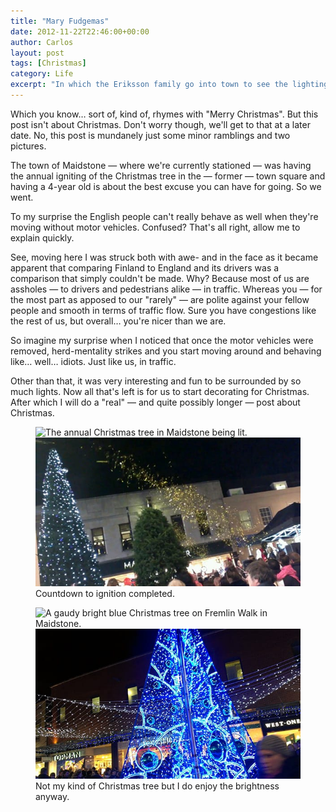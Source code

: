 ```yaml
---
title: "Mary Fudgemas"
date: 2012-11-22T22:46:00+00:00
author: Carlos
layout: post
tags: [Christmas]
category: Life
excerpt: "In which the Eriksson family go into town to see the lighting of the annual Christmas tree."
---
```

Which you know… sort of, kind of, rhymes with "Merry Christmas". But this post isn't about Christmas. Don't worry though, we'll get to that at a later date. No, this post is mundanely just some minor ramblings and two pictures.
 
The town of Maidstone — where we're currently stationed — was having the annual igniting of the Christmas tree in the — former — town square and having a 4-year old is about the best excuse you can have for going. So we went.

To my surprise the English people can't really behave as well when they're moving without motor vehicles. Confused? That's all right, allow me to explain quickly.

See, moving here I was struck both with awe- and in the face as it became apparent that comparing Finland to England and its drivers was a comparison that simply couldn't be made. Why? Because most of us are assholes — to drivers and pedestrians alike — in traffic. Whereas you — for the most part as apposed to our "rarely" — are polite against your fellow people and smooth in terms of traffic flow. Sure you have congestions like the rest of us, but overall… you're nicer than we are.

So imagine my surprise when I noticed that once the motor vehicles were removed, herd-mentality strikes and you start moving around and behaving like… well… idiots. Just like us, in traffic.

Other than that, it was very interesting and fun to be surrounded by so much lights. Now all that's left is for us to start decorating for Christmas. After which I will do a "real" — and quite possibly longer — post about Christmas.

<figure>
    <img class="js-lazy-load" data-original="/assets/posts/2012/11/turn-on-the-light.jpg" alt="The annual Christmas tree in Maidstone being lit.">
  <noscript>
    <img src="/assets/posts/2012/11/turn-on-the-light.jpg" alt="The annual Christmas tree in Maidstone being lit.">
  </noscript>
  <figcaption>Countdown to ignition completed.</figcaption>
</figure>

<figure>
    <img class="js-lazy-load" data-original="/assets/posts/2012/11/on-the-seventh-day.jpg" alt="A gaudy bright blue Christmas tree on Fremlin Walk in Maidstone.">
  <noscript>
    <img src="/assets/posts/2012/11/on-the-seventh-day.jpg" alt="A gaudy bright blue Christmas tree on Fremlin Walk in Maidstone.">
  </noscript>
  <figcaption>Not my kind of Christmas tree but I do enjoy the brightness anyway.</figcaption>
</figure>